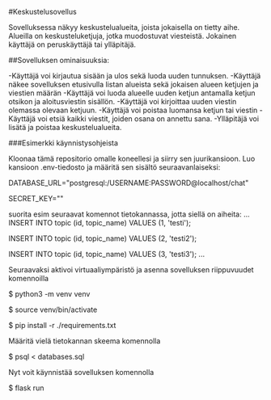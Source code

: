 #Keskustelusovellus

Sovelluksessa näkyy keskustelualueita, joista jokaisella on tietty aihe. Alueilla on keskusteluketjuja, jotka muodostuvat viesteistä. Jokainen käyttäjä on peruskäyttäjä tai ylläpitäjä.

##Sovelluksen ominaisuuksia:

-Käyttäjä voi kirjautua sisään ja ulos sekä luoda uuden tunnuksen.
-Käyttäjä näkee sovelluksen etusivulla listan alueista sekä jokaisen alueen ketjujen ja viestien määrän
-Käyttäjä voi luoda alueelle uuden ketjun antamalla ketjun otsikon ja aloitusviestin sisällön.
-Käyttäjä voi kirjoittaa uuden viestin olemassa olevaan ketjuun.
-Käyttäjä voi poistaa luomansa ketjun tai viestin
-Käyttäjä voi etsiä kaikki viestit, joiden osana on annettu sana.
-Ylläpitäjä voi lisätä ja poistaa keskustelualueita.


###Esimerkki käynnistysohjeista

Kloonaa tämä repositorio omalle koneellesi ja siirry sen juurikansioon. Luo kansioon .env-tiedosto ja määritä sen sisältö seuraavanlaiseksi:

DATABASE_URL="postgresql:/USERNAME:PASSWORD@localhost/chat"

SECRET_KEY=""

suorita esim seuraavat komennot tietokannassa, jotta siellä on aiheita:
...
INSERT INTO topic (id, topic_name) VALUES (1, 'testi');

INSERT INTO topic (id, topic_name) VALUES (2, 'testi2');

INSERT INTO topic (id, topic_name) VALUES (3, 'testi3');
...

Seuraavaksi aktivoi virtuaaliympäristö ja asenna sovelluksen riippuvuudet komennoilla

$ python3 -m venv venv

$ source venv/bin/activate

$ pip install -r ./requirements.txt

Määritä vielä tietokannan skeema komennolla

$ psql < databases.sql

Nyt voit käynnistää sovelluksen komennolla

$ flask run

